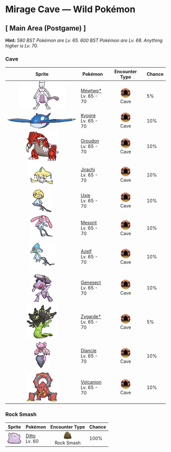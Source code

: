 # Mirage Cave — Wild Pokémon

## [ Main Area (Postgame) ]

**Hint:** <i>580 BST Pokémon are Lv. 65. 600 BST Pokémon are Lv. 68. Anything higher is Lv. 70.</i>

### Cave

| Sprite | Pokémon | Encounter Type | Chance |
|:------:|---------|:--------------:|--------|
| ![Mewtwo*](../../assets/sprites/mewtwo/front.gif "Mewtwo*: Mewtwo is a Pokémon that was created by genetic manipulation. However, even though the scientific power of humans created this Pokémon’s body, they failed to endow Mewtwo with a compassionate heart.") | [Mewtwo*](../../pokemon/mewtwo.md/)<br>Lv. 65 - 70 | ![Cave](../../assets/encounter_types/cave.png "Cave")<br>Cave | 5% |
| ![Kyogre](../../assets/sprites/kyogre/front.gif "Kyogre: Kyogre is said to be the personification of the sea itself. Legends tell of its many clashes against Groudon, as each sought to gain the power of nature.") | [Kyogre](../../pokemon/kyogre.md/)<br>Lv. 65 - 70 | ![Cave](../../assets/encounter_types/cave.png "Cave")<br>Cave | 10% |
| ![Groudon](../../assets/sprites/groudon/front.gif "Groudon: Through Primal Reversion and with nature’s full power, it will take back its true form. It can cause magma to erupt and expand the landmass of the world.") | [Groudon](../../pokemon/groudon.md/)<br>Lv. 65 - 70 | ![Cave](../../assets/encounter_types/cave.png "Cave")<br>Cave | 10% |
| ![Jirachi](../../assets/sprites/jirachi/front.gif "Jirachi: Jirachi will awaken from its sleep of a thousand years if you sing to it in a voice of purity. It is said to make true any wish that people desire.") | [Jirachi](../../pokemon/jirachi.md/)<br>Lv. 65 - 70 | ![Cave](../../assets/encounter_types/cave.png "Cave")<br>Cave | 10% |
| ![Uxie](../../assets/sprites/uxie/front.gif "Uxie: It is said that its emergence gave humans the intelligence to improve their quality of life.") | [Uxie](../../pokemon/uxie.md/)<br>Lv. 65 - 70 | ![Cave](../../assets/encounter_types/cave.png "Cave")<br>Cave | 10% |
| ![Mesprit](../../assets/sprites/mesprit/front.gif "Mesprit: It sleeps at the bottom of a lake. Its spirit is said to leave its body to fly on the lake’s surface.") | [Mesprit](../../pokemon/mesprit.md/)<br>Lv. 65 - 70 | ![Cave](../../assets/encounter_types/cave.png "Cave")<br>Cave | 10% |
| ![Azelf](../../assets/sprites/azelf/front.gif "Azelf: It is thought that Uxie, Mesprit, and Azelf all came from the same egg.") | [Azelf](../../pokemon/azelf.md/)<br>Lv. 65 - 70 | ![Cave](../../assets/encounter_types/cave.png "Cave")<br>Cave | 10% |
| ![Genesect](../../assets/sprites/genesect/front.gif "Genesect: This Pokémon existed 300 million years ago. Team Plasma altered it and attached a cannon to its back.") | [Genesect](../../pokemon/genesect.md/)<br>Lv. 65 - 70 | ![Cave](../../assets/encounter_types/cave.png "Cave")<br>Cave | 10% |
| ![Zygarde*](../../assets/sprites/zygarde-50/front.gif "Zygarde*: It’s hypothesized that it’s monitoring those who destroy the ecosystem from deep in the cave where it lives.") | [Zygarde*](../../pokemon/zygarde-50.md/)<br>Lv. 65 - 70 | ![Cave](../../assets/encounter_types/cave.png "Cave")<br>Cave | 5% |
| ![Diancie](../../assets/sprites/diancie/front.gif "Diancie: It can instantly create many diamonds by compressing the carbon in the air between its hands.") | [Diancie](../../pokemon/diancie.md/)<br>Lv. 65 - 70 | ![Cave](../../assets/encounter_types/cave.png "Cave")<br>Cave | 10% |
| ![Volcanion](../../assets/sprites/volcanion/front.gif "Volcanion: It expels its internal steam from the arms on its back. It has enough power to blow away a mountain.") | [Volcanion](../../pokemon/volcanion.md/)<br>Lv. 65 - 70 | ![Cave](../../assets/encounter_types/cave.png "Cave")<br>Cave | 10% |

### Rock Smash

| Sprite | Pokémon | Encounter Type | Chance |
|:------:|---------|:--------------:|--------|
| ![Ditto](../../assets/sprites/ditto/front.gif "Ditto: Ditto rearranges its cell structure to transform itself into other shapes. However, if it tries to transform itself into something by relying on its memory, this Pokémon manages to get details wrong.") | [Ditto](../../pokemon/ditto.md/)<br>Lv. 60 | ![Rock Smash](../../assets/encounter_types/rock_smash.png "Rock Smash")<br>Rock Smash | 100% |

